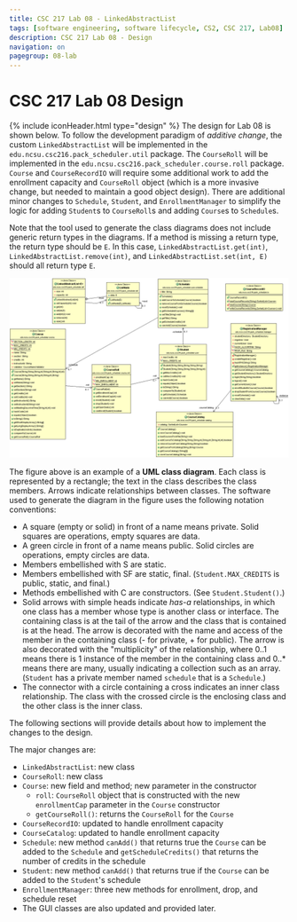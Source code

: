 ```yaml
---
title: CSC 217 Lab 08 - LinkedAbstractList
tags: [software engineering, software lifecycle, CS2, CSC 217, Lab08]
description: CSC 217 Lab 08 - Design
navigation: on
pagegroup: 08-lab
---
```

# CSC 217 Lab 08 Design
{% include iconHeader.html type="design" %}
The design for Lab 08 is shown below.  To follow the development paradigm of *additive change*, the custom `LinkedAbstractList` will be implemented in the `edu.ncsu.csc216.pack_scheduler.util` package.  The `CourseRoll` will be implemented in the `edu.ncsu.csc216.pack_scheduler.course.roll` package.  `Course` and `CourseRecordIO` will require some additional work to add the enrollment capacity and `CourseRoll` object (which is a more invasive change, but needed to maintain a good object design).  There are additional minor changes to `Schedule`, `Student`, and `EnrollmentManager` to simplify the logic for adding `Student`s to `CourseRoll`s and adding `Course`s to `Schedule`s.

Note that the tool used to generate the class diagrams does not include generic return types in the diagrams.  If a method is missing a return type, the return type should be `E`.  In this case, `LinkedAbstractList.get(int)`, `LinkedAbstractList.remove(int)`, and `LinkedAbstractList.set(int, E)` should all return type `E`.

![*Lab 08 Student Schedule in `PackScheduler`*](images/StudentSchedule_Lab8_ClassDiagram.gif)

The figure above is an example of a **UML class diagram**. Each class is represented by a rectangle; the text in the class describes the class members. Arrows indicate relationships between classes. The software used to generate the diagram in the figure uses the following notation conventions:

  * A square (empty or solid) in front of a name means private. Solid squares are operations, empty squares are data.
  * A green circle in front of a name means public. Solid circles are operations, empty circles are data.
  * Members embellished with S are static. 
  * Members embellished with SF are static, final. (`Student.MAX_CREDITS` is public, static, and final.)
  * Methods embellished with C are constructors. (See `Student.Student()`.)
  * Solid arrows with simple heads indicate *has-a* relationships, in which one class has a member whose type is another class or interface. The containing class is at the tail of the arrow and the class that is contained is at the head. The arrow is decorated with the name and access of the member in the containing class (- for private, + for public). The arrow is also decorated with the "multiplicity" of the relationship, where 0..1 means there is 1 instance of the member in the containing class and 0..* means there are many, usually indicating a collection such as an array. (`Student` has a private member named `schedule` that is a `Schedule`.)
  * The connector with a circle containing a cross indicates an inner class relationship.  The class with the crossed circle is the enclosing class and the other class is the inner class.

The following sections will provide details about how to implement the changes to the design.

The major changes are:

  * `LinkedAbstractList`: new class
  * `CourseRoll`: new class
  * `Course`: new field and method; new parameter in the constructor
     * `roll`: `CourseRoll` object that is constructed with the new `enrollmentCap` parameter in the `Course` constructor
     * `getCourseRoll()`: returns the `CourseRoll` for the `Course`
  * `CourseRecordIO`: updated to handle enrollment capacity
  * `CourseCatalog`: updated to handle enrollment capacity 
  * `Schedule`: new method `canAdd()` that returns true the `Course` can be added to the `Schedule` and `getScheduleCredits()` that returns the number of credits in the schedule
  * `Student`: new method `canAdd()` that returns true if the `Course` can be added to the `Student`'s schedule
  * `EnrollmentManager`: three new methods for enrollment, drop, and schedule reset
  * The GUI classes are also updated and provided later.
